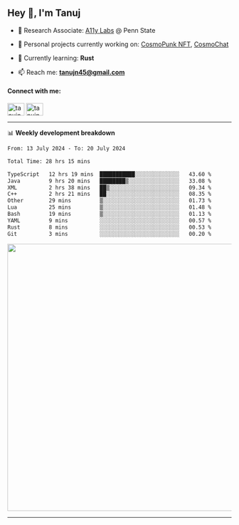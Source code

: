 <h2>Hey 👋, I'm Tanuj</h2>

- 🔬 Research Associate: [A11y Labs](https://a11y.ist.psu.edu/) @ Penn State 

- 🔭 Personal projects currently working on: [CosmoPunk NFT](https://github.com/tanujn45/CosmoNFT), [CosmoChat](https://github.com/tanujn45/CosmoChat)

- 🌱 Currently learning: **Rust**

- 📫 Reach me: **tanujn45@gmail.com**

<h4 align="left">Connect with me:</h4>
<p align="left">
<a href="https://twitter.com/tanujn45" target="blank"><img align="center" src="https://raw.githubusercontent.com/rahuldkjain/github-profile-readme-generator/master/src/images/icons/Social/twitter.svg" alt="tanujn45" height="28" width="38" /></a>
<a href="https://linkedin.com/in/tanujn45" target="blank"><img align="center" src="https://raw.githubusercontent.com/rahuldkjain/github-profile-readme-generator/master/src/images/icons/Social/linked-in-alt.svg" alt="tanujn45" height="28" width="38" /></a>
</p>

-------

📊 **Weekly development breakdown**
<!--START_SECTION:waka-->

```txt
From: 13 July 2024 - To: 20 July 2024

Total Time: 28 hrs 15 mins

TypeScript   12 hrs 19 mins  ███████████░░░░░░░░░░░░░░   43.60 %
Java         9 hrs 20 mins   ████████▒░░░░░░░░░░░░░░░░   33.08 %
XML          2 hrs 38 mins   ██▒░░░░░░░░░░░░░░░░░░░░░░   09.34 %
C++          2 hrs 21 mins   ██░░░░░░░░░░░░░░░░░░░░░░░   08.35 %
Other        29 mins         ▒░░░░░░░░░░░░░░░░░░░░░░░░   01.73 %
Lua          25 mins         ▒░░░░░░░░░░░░░░░░░░░░░░░░   01.48 %
Bash         19 mins         ▒░░░░░░░░░░░░░░░░░░░░░░░░   01.13 %
YAML         9 mins          ░░░░░░░░░░░░░░░░░░░░░░░░░   00.57 %
Rust         8 mins          ░░░░░░░░░░░░░░░░░░░░░░░░░   00.53 %
Git          3 mins          ░░░░░░░░░░░░░░░░░░░░░░░░░   00.20 %
```

<!--END_SECTION:waka-->

<img src="https://wakatime.com/share/@018e9abd-1aa4-4aa6-9db7-5ca3b999e810/4650b67a-98aa-46b4-b598-3d8a2451f0df.svg" width="600"/>

-------
